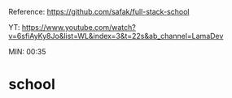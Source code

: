 Reference:
https://github.com/safak/full-stack-school

YT:
https://www.youtube.com/watch?v=6sfiAyKy8Jo&list=WL&index=3&t=22s&ab_channel=LamaDev

MIN:
00:35

# school

